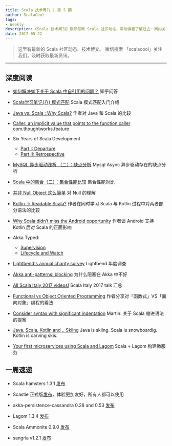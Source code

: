 ```yaml
---
title: Scala 技术周刊 | 第 5 期
author: ScalaCool
tags:
- Weekly
description: 《Scala 技术周刊》跟踪每周 Scala 社区动态，帮助读者了解过去一周内关于 Scala 发生的事情。
date: 2017-05-22
---
```


> 这里有最新的 Scala 社区动态、技术博文。
微信搜索 「scalacool」关注我们，及时获取最新资讯。

***

## 深度阅读

- [如何解决如下关于 Scala 中自引用的问题？](https://www.zhihu.com/question/59862752)
  知乎问答

- [Scala学习笔记(八) 模式匹配](http://www.jianshu.com/p/1456f065a4bb)
  Scala 模式匹配入门介绍

- [Java vs. Scala : Why Scala?](https://medium.com/@leila.A/java-vs-scala-why-scala-63f4d9772e88)
  作者对 Java 和 Scala 的比较

- [Caller: an implicit value that points to the function caller](https://static.javadoc.io/com.thoughtworks.feature/unidoc_2.12/1.0.0/com/thoughtworks/feature/Caller.html)
  com.thoughtworks.feature

- Six Years of Scala Development
  - [Part I: Departure](https://soc.github.io/six-years-of-scala-development/departure.html)
  - [Part II: Retrospective](https://soc.github.io/six-years-of-scala-development/retrospective.html)

- [MySQL 异步驱动浅析 （二）：缺点分析](http://scala.cool/2017/05/mysql-async-2/)
  Mysql Async 异步驱动存在的缺点分析

- [Scala 中的集合（二）：集合性能比较](https://juejin.im/post/591ccf34a0bb9f005f1b26a8)
  集合性能对比

- [并非 Null Object 这么简单](https://juejin.im/post/59130934da2f60005374ca8f)
  对 Null 的理解

- [Kotlin -> Readable Scala?](https://medium.com/@ash1425/kotlin-readable-scala-b9b900201314)
  作者在同时学习 Scala 与 Kotlin 过程中对两者部分语法的比较

- [Why Scala didn’t miss the Android opportunity](https://medium.com/@ScalaWilliam/why-scala-didnt-miss-the-android-opportunity-92eaaf63c339)
  作者谈 Android 支持 Kotlin 后对 Scala 的正面影响

- Akka Typed:
  - [Supervision](http://blog.akka.io/typed/2017/05/16/supervision)
  - [Lifecycle and Watch](http://blog.akka.io/typed/2017/05/19/signals)

- [Lightbend's annual charity survey](https://lightbend.qualtrics.com/jfe6/form/SV_1TVpitlCAaBmsvP)
  Lightbend 年度调查

- [Akka anti-patterns: blocking](https://manuel.bernhardt.io/2017/05/15/akka-anti-patterns-blocking/)
  为什么阻塞在 Akka 中不好

- [All Scala Italy 2017 videos!](https://vimeo.com/search?q=scalaitaly)
  Scala Italy 2017 talk 汇总

- [Functional vs Object Oriented Programming](https://medium.com/@kasa288/functional-vs-object-oriented-programming-10872e5ef439)
  作者分享对「函数式」VS「面向对象」编程的看法

- [Consider syntax with significant indentation](https://github.com/lampepfl/dotty/issues/2491)
  Martin: 关于 Scala 缩进语法的提案

- [Java, Scala, Kotlin and .. Skiing](https://www.reactivesystems.eu/2017/05/21/java-scala-kotlin-skiing.html)
  Java is skiing. Scala is snowboardig. Kotlin is carving skis. 

- [Your first microservices using Scala and Lagom](http://blog.scalac.io/2016/07/14/lagom-scala.html)
  Scala + Lagom 构建微服务



## 一周速递

- Scala hamsters 1.3.1 [发布](https://twitter.com/loic_d/status/864040349588758529)

- Scastie 正式版[发布](http://www.scala-lang.org/blog/2017/05/19/scastie.html)，体验更加友好，所有人都可以使用

- akka-persistence-cassandra 0.28 and 0.53 [发布](https://github.com/akka/akka-persistence-cassandra/milestone/28?closed=1)

- Lagom 1.3.4 [发布](https://www.lagomframework.com/blog/lagom-1-3-4.html)

- Scala Ammonite 0.9.0 [发布](http://www.lihaoyi.com/Ammonite/#0.9.0)

- sangria v1.2.1 [发布](https://github.com/sangria-graphql/sangria/releases/tag/v1.2.1)
